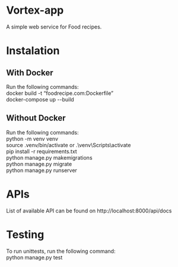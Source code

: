 # Vortex-app
A simple web service for Food recipes.

# Instalation
## With Docker
Run the following commands: <br/>
docker build -t “foodrecipe.com:Dockerfile” <br/>
docker-compose up --build

## Without Docker
Run the following commands: <br/>
python -m venv venv <br/>
source .venv/bin/activate or .\venv\Scripts\activate <br/>
pip install -r requirements.txt <br/>
python manage.py makemigrations <br/>
python manage.py migrate <br/>
python manage.py runserver <br/>

# APIs
List of available API can be found on http://localhost:8000/api/docs

# Testing

To run unittests, run the following command: <br/>
python manage.py test
